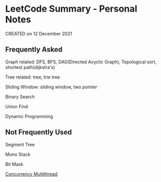 # LeetCode Summary - Personal Notes

CREATED on 12 December 2021

## Frequently Asked

Graph related: DFS, BFS, DAG(Directed Acyclic Graph), Topological sort, shortest path(dijkstra's)

Tree related: tree, trie tree

Sliding Window: sliding window, two pointer

Binary Search

Union Find

Dynamic Programming

## Not Frequently Used

Segment Tree

Mono Stack

Bit Mask

[Concurrency Multithread](https://leetcode.com/problemset/concurrency/)
